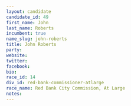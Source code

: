 ```yaml
---
layout: candidate
candidate_id: 49
first_name: John
last_name: Roberts
incumbent: true
name_slug: john-roberts
title: John Roberts
party: 
website: 
twitter: 
facebook: 
bio: 
race_id: 14
div_id: red-bank-commissioner-atlarge
race_name: Red Bank City Commission, At Large
notes: 
---
```

